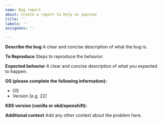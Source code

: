 ```yaml
---
name: Bug report
about: Create a report to help us improve
title: ''
labels: ''
assignees: ''

---
```


**Describe the bug**
A clear and concise description of what the bug is.

**To Reproduce**
Steps to reproduce the behavior:

**Expected behavior**
A clear and concise description of what you expected to happen.

**OS (please complete the following information):**
 - OS
 - Version [e.g. 22]

**K8S version (vanilla or okd/openshift):**

**Additional context**
Add any other context about the problem here.
